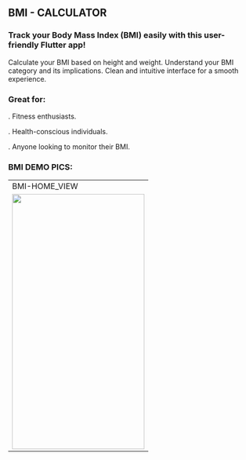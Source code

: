 ## BMI - CALCULATOR

### Track your Body Mass Index (BMI) easily with this user-friendly Flutter app!

Calculate your BMI based on height and weight.
Understand your BMI category and its implications.
Clean and intuitive interface for a smooth experience.

### Great for:
. Fitness enthusiasts.

. Health-conscious individuals.

. Anyone looking to monitor their BMI.



### BMI DEMO  PICS:

<table>
  <tr>
    <td>BMI-HOME_VIEW</td>
  </tr>
  <tr>
    <td><img src="https://github.com/imziaurrehman/BMI-Calculator/blob/main/assets/bmi-home.png" width=270 height=520></td>
  </tr>
</table>
